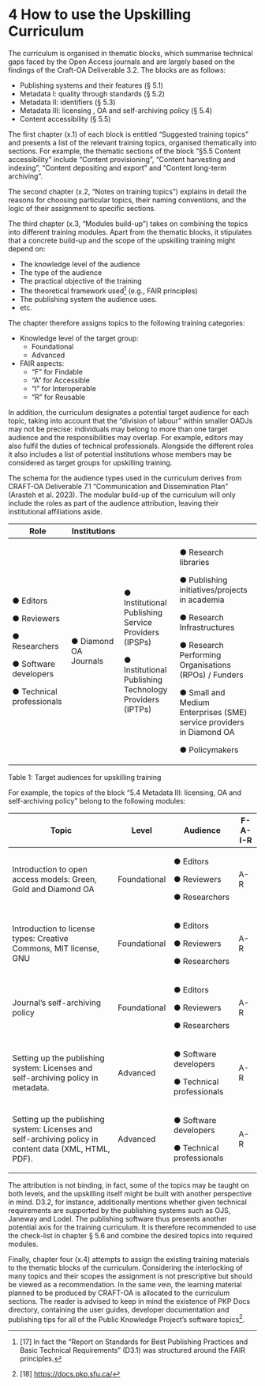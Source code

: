 # 4 How to use the Upskilling Curriculum

The curriculum is organised in thematic blocks, which summarise technical gaps faced by the Open Access journals and are largely based on the findings of the Craft-OA Deliverable 3.2. The blocks are as follows:

* Publishing systems and their features (§ 5.1)
* Metadata I: quality through standards (§ 5.2)
* Metadata II: identifiers (§ 5.3)
* Metadata III: licensing , OA and self-archiving policy (§ 5.4)
* Content accessibility (§ 5.5)

The first chapter (x.1) of each block is entitled “Suggested training topics” and presents a list of the relevant training topics, organised thematically into sections. For example, the thematic sections of the block “§5.5 Content accessibility” include “Content provisioning”, “Content harvesting and indexing”, “Content depositing and export” and “Content long-term archiving”.

The second chapter (x.2, “Notes on training topics”) explains in detail the reasons for choosing particular topics, their naming conventions, and the logic of their assignment to specific sections.

The third chapter (x.3, “Modules build-up”) takes on combining the topics into different training modules. Apart from the thematic blocks, it stipulates that a concrete build-up and the scope of the upskilling training might depend on:

* The knowledge level of the audience
* The type of the audience
* The practical objective of the training
* The theoretical framework used[^17] (e.g., FAIR principles)
* The publishing system the audience uses.
* etc.

The chapter therefore assigns topics to the following training categories:

* Knowledge level of the target group:
  * Foundational
  * Advanced
* FAIR aspects:
  * “F” for Findable
  * “A” for Accessible
  * “I” for Interoperable
  * “R” for Reusable

In addition, the curriculum designates a potential target audience for each topic, taking into account that the “division of labour” within smaller OADJs may not be precise: individuals may belong to more than one target audience and the responsibilities may overlap. For example, editors may also fulfil the duties of technical professionals. Alongside the different roles it also includes a list of potential institutions whose members may be considered as target groups for upskilling training.

The schema for the audience types used in the curriculum derives from CRAFT-OA Deliverable 7.1 “Communication and Dissemination Plan” (Arasteh et al. 2023). The modular build-up of the curriculum will only include the roles as part of the audience attribution, leaving their institutional affiliations aside.

| **Role**                                                                                                           | **Institutions**      |                                                                                                                           |                                                                                                                                                                                                                                                                             |
| ------------------------------------------------------------------------------------------------------------------ | --------------------- | ------------------------------------------------------------------------------------------------------------------------- | --------------------------------------------------------------------------------------------------------------------------------------------------------------------------------------------------------------------------------------------------------------------------- |
| <p>● Editors</p><p>● Reviewers</p><p>● Researchers</p><p>● Software developers</p><p>● Technical professionals</p> | ● Diamond OA Journals | <p>● Institutional Publishing Service Providers (IPSPs)</p><p>● Institutional Publishing Technology Providers (IPTPs)</p> | <p>● Research libraries</p><p>● Publishing initiatives/projects in academia</p><p>● Research Infrastructures</p><p>● Research Performing Organisations (RPOs) / Funders</p><p>● Small and Medium Enterprises (SME) service providers in Diamond OA</p><p>● Policymakers</p> |

Table 1: Target audiences for upskilling training

For example, the topics of the block “5.4 Metadata III: licensing, OA and self-archiving policy” belong to the following modules:

| **Topic**                                                                                              | **Level**    | **Audience**                                                 | **F-A-I-R** |
| ------------------------------------------------------------------------------------------------------ | ------------ | ------------------------------------------------------------ | ----------- |
| Introduction to open access models: Green, Gold and Diamond OA                                         | Foundational | <p>● Editors</p><p>● Reviewers</p><p>● Researchers</p>       | A-R         |
| Introduction to license types: Creative Commons, MIT license, GNU                                      | Foundational | <p>● Editors</p><p>● Reviewers</p><p>● Researchers</p>       | A-R         |
| Journal’s self-archiving policy                                                                        | Foundational | <p>● Editors</p><p>● Reviewers</p><p>● Researchers</p>       | A-R         |
| Setting up the publishing system: Licenses and self-archiving policy in metadata.                      | Advanced     | <p>● Software developers</p><p>● Technical professionals</p> | A-R         |
| Setting up the publishing system: Licenses and self-archiving policy in content data (XML, HTML, PDF). | Advanced     | <p>● Software developers</p><p>● Technical professionals</p> | A-R         |

The attribution is not binding, in fact, some of the topics may be taught on both levels, and the upskilling itself might be built with another perspective in mind. D3.2, for instance, additionally mentions whether given technical requirements are supported by the publishing systems such as OJS, Janeway and Lodel. The publishing software thus presents another potential axis for the training curriculum. It is therefore recommended to use the check-list in chapter § 5.6 and combine the desired topics into required modules.

Finally, chapter four (x.4) attempts to assign the existing training materials to the thematic blocks of the curriculum. Considering the interlocking of many topics and their scopes the assignment is not prescriptive but should be viewed as a recommendation. In the same vein, the learning material planned to be produced by CRAFT-OA is allocated to the curriculum sections. The reader is advised to keep in mind the existence of PKP Docs directory, containing the user guides, developer documentation and publishing tips for all of the Public Knowledge Project’s software topics[^18].

[^17]: [17] In fact the “Report on Standards for Best Publishing Practices and Basic Technical Requirements” (D3.1) was structured around the FAIR principles.
[^18]: [18] https://docs.pkp.sfu.ca/ 
